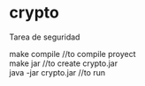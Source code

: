 # crypto
Tarea de seguridad

make compile //to compile proyect <br/>
make jar //to create crypto.jar <br/>
java -jar crypto.jar //to run <br/>
